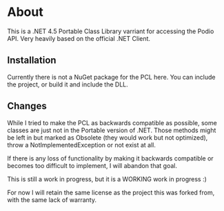 About
=====

This is a .NET 4.5 Portable Class Library varriant for accessing the Podio API. Very heavily based on the official .NET Client.

Installation
-------

Currently there is not a NuGet package for the PCL here. You can include the project, or build it and include the DLL.

Changes
-------------

While I tried to make the PCL as backwards compatible as possible, some classes are just not in the Portable version of .NET. Those methods might be left in but marked as Obsolete (they would work but not optimized), throw a NotImplementedException or not exist at all.

If there is any loss of functionality by making it backwards compatible or becomes too difficult to implement, I will abandon that goal.

This is still a work in progress, but it is a WORKING work in progress :)

For now I will retain the same license as the project this was forked from, with the same lack of warranty.
